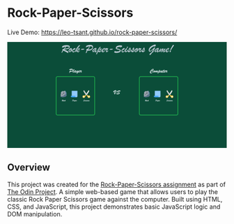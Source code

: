 # Rock-Paper-Scissors

Live Demo:
https://leo-tsant.github.io/rock-paper-scissors/

![Project Screenshot](./images/rock-paper-scissors.png)

## Overview

This project was created for the [Rock-Paper-Scissors assignment](https://www.theodinproject.com/lessons/foundations-rock-paper-scissors) as part of [The Odin Project](https://www.theodinproject.com/). A simple web-based game that allows users to play the classic Rock Paper Scissors game against the computer. Built using HTML, CSS, and JavaScript, this project demonstrates basic JavaScript logic and DOM manipulation.

